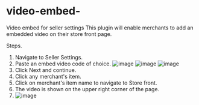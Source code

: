 # video-embed-
Video embed for seller settings
This plugin will enable merchants to add an embedded video on their store front page.

Steps.

1. Navigate to Seller Settings.
2. Paste an embed video code of choice.
![image](https://github.com/tashantukin/video-embed-/assets/32629251/e12c6ead-4f11-42aa-8166-e7793a4cb0ac)
![image](https://github.com/tashantukin/video-embed-/assets/32629251/c2838b9f-d468-4237-871e-6d1127c56753)
![image](https://github.com/tashantukin/video-embed-/assets/32629251/84289bb6-7b96-4983-95eb-d8e8936622b6)
3. Click Next and continue.
4. Click any merchant's item.
5. Click on merchant's item name to navigate to Store front.
6. The video is shown on the upper right corner of  the page.
7. ![image](https://github.com/tashantukin/video-embed-/assets/32629251/a170b952-cc37-4488-80c8-5a1728f2a9b0)

